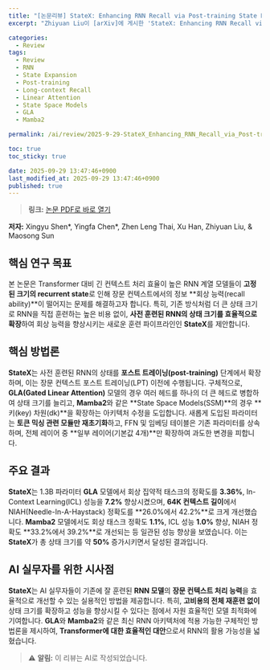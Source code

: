 ```yaml
---
title: "[논문리뷰] StateX: Enhancing RNN Recall via Post-training State Expansion"
excerpt: "Zhiyuan Liu이 [arXiv]에 게시한 'StateX: Enhancing RNN Recall via Post-training State Expansion' 논문에 대한 자세한 리뷰입니다."

categories:
  - Review
tags:
  - Review
  - RNN
  - State Expansion
  - Post-training
  - Long-context Recall
  - Linear Attention
  - State Space Models
  - GLA
  - Mamba2

permalink: /ai/review/2025-9-29-StateX_Enhancing_RNN_Recall_via_Post-training_State_Expansion/

toc: true
toc_sticky: true

date: 2025-09-29 13:47:46+0900
last_modified_at: 2025-09-29 13:47:46+0900
published: true
---
```

> **링크:** [논문 PDF로 바로 열기](https://arxiv.org/abs/2509.22630)

**저자:** Xingyu Shen*, Yingfa Chen*, Zhen Leng Thai, Xu Han, Zhiyuan Liu, & Maosong Sun



## 핵심 연구 목표
본 논문은 Transformer 대비 긴 컨텍스트 처리 효율이 높은 RNN 계열 모델들이 **고정된 크기의 recurrent state**로 인해 장문 컨텍스트에서의 정보 **회상 능력(recall ability)**이 떨어지는 문제를 해결하고자 합니다. 특히, 기존 방식처럼 더 큰 상태 크기로 RNN을 직접 훈련하는 높은 비용 없이, **사전 훈련된 RNN의 상태 크기를 효율적으로 확장**하여 회상 능력을 향상시키는 새로운 훈련 파이프라인인 **StateX**를 제안합니다.

## 핵심 방법론
**StateX**는 사전 훈련된 RNN의 상태를 **포스트 트레이닝(post-training)** 단계에서 확장하며, 이는 장문 컨텍스트 포스트 트레이닝(LPT) 이전에 수행됩니다. 구체적으로, **GLA(Gated Linear Attention)** 모델의 경우 여러 헤드를 하나의 더 큰 헤드로 병합하여 상태 크기를 늘리고, **Mamba2**와 같은 **State Space Models(SSM)**의 경우 **키(key) 차원(dk)**을 확장하는 아키텍처 수정을 도입합니다. 새롭게 도입된 파라미터는 **토큰 믹싱 관련 모듈만 재초기화**하고, FFN 및 임베딩 테이블은 기존 파라미터를 상속하며, 전체 레이어 중 **일부 레이어(기본값 4개)**만 확장하여 과도한 변경을 피합니다.

## 주요 결과
**StateX**는 1.3B 파라미터 **GLA** 모델에서 회상 집약적 태스크의 정확도를 **3.36%**, In-Context Learning(ICL) 성능을 **7.2%** 향상시켰으며, **64K 컨텍스트 길이**에서 NIAH(Needle-In-A-Haystack) 정확도를 **26.0%에서 42.2%**로 크게 개선했습니다. **Mamba2** 모델에서도 회상 태스크 정확도 **1.1%**, ICL 성능 **1.0%** 향상, NIAH 정확도 **33.2%에서 39.2%**로 개선되는 등 일관된 성능 향상을 보였습니다. 이는 **StateX**가 총 상태 크기를 약 **50%** 증가시키면서 달성된 결과입니다.

## AI 실무자를 위한 시사점
**StateX**는 AI 실무자들이 기존에 잘 훈련된 **RNN 모델**의 **장문 컨텍스트 처리 능력**을 효율적으로 개선할 수 있는 실용적인 방법을 제공합니다. 특히, **고비용의 전체 재훈련 없이** 상태 크기를 확장하고 성능을 향상시킬 수 있다는 점에서 자원 효율적인 모델 최적화에 기여합니다. **GLA**와 **Mamba2**와 같은 최신 RNN 아키텍처에 적용 가능한 구체적인 방법론을 제시하여, **Transformer에 대한 효율적인 대안**으로서 RNN의 활용 가능성을 넓혔습니다.

> ⚠️ **알림:** 이 리뷰는 AI로 작성되었습니다.